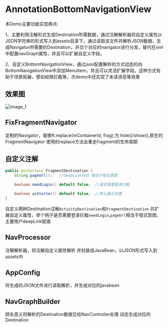 # AnnotationBottomNavigationView
本Demo主要功能实现两点:

1、主要利用注解形式生成Destination所需数据，通过注解解析器将自定义属性以JSON字符串的形式写入到assets目录下，通过读取该文件并解析JSON数据，生成Navigator所需要的Destination，并交个对应的navigator进行分发，替代在xml中配置navGraph属性，并且可以扩展自定义字段。

2、自定义BottomNavigationView，通过json配置解析的方式动态的向BottomNavigationView中添加MenuItem，并且可以灵活扩展字段，这种方式有助于场景拓展，譬如权限拦截等，次demo中还实现了未读消息等效果



##  效果图

![image_1](https://user-images.githubusercontent.com/30682550/74759818-5876e800-52b4-11ea-9bd4-41ab2c1c45b7.png)


##  FixFragmentNavigator
定制的Navigator，替换ft.replace(mContainerId, frag);为 hide()/show(),原生的FragmentNavigator  使用的replace方法会重走fragment的生命周期

##  自定义注解
```java
public @interface FragmentDestination {
    String pageUrl();   //deepLink标识 相当于隐式意图

    boolean needLogin() default false;  //是否需要登录拦截

    boolean asStarter() default false;  //默认展示页面
}
```
自定义两种Destination注解`ActivityDestination`和`FragmentDestination` 并扩展自定义属性，举个例子是否需要登录拦截`needLogin`,`pageUrl`相当于隐式意图，主要用户deepLink赋值


##  NavProcessor

注解解析器，将注解自定义属性解析 并封装成JavaBean，以JSON形式写入到assets中


## AppConfig

将生成的JSON文件进行读取解析，并生成对应的javabean



##  NavGraphBuilder


顾名思义将解析的Destination数据交给NavController处理 动态生成对应的Destination	
